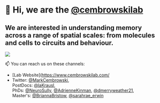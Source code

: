 
# 👋 Hi, we are the [@cembrowskilab](https://www.cembrowskilab.com/)

## We are interested in understanding memory across a range of spatial scales: from molecules and cells to circuits and behaviour.  
![](https://media-exp1.licdn.com/dms/image/C5616AQFa9YejbQKsvw/profile-displaybackgroundimage-shrink_350_1400/0/1598040090700?e=1652313600&v=beta&t=3tNPgDfHaYZRqnuYNy77_-G7BMpbgTcPafXe3nhfBGQ)
  
📫  You can reach us on these channels:
- [Lab Website](https://www.cembrowskilab.com/
- Twitter: [@MarkCembrowski](https://twitter.com/MarkCembrowski),  
        PostDocs: [@laKrausl](https://twitter.com/laKrausl),   
        PhDs: [@NeuroSully](https://twitter.com/NeuroSully), [@AdrienneKinman](https://twitter.com/AdrienneKinman), [@dmerryweather21](https://twitter.com/dmerryweather21),  
        Master's: [@BriannaBristow](https://twitter.com/BriannaBristow), [@sarahrae_erwin](https://twitter.com/sarahrae_erwin)    

<!---
cembrowskilab/cembrowskilab is a ✨ special ✨ repository because its `README.md` (this file) appears on your GitHub profile.
You can click the Preview link to take a look at your changes.
--->
